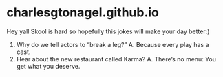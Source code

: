 # charlesgtonagel.github.io
Hey yall
Skool is hard so hopefully this jokes will make your day better:)
1. Why do we tell actors to “break a leg?”
A. Because every play has a cast.
1. Hear about the new restaurant called Karma?
A. There’s no menu: You get what you deserve. 
